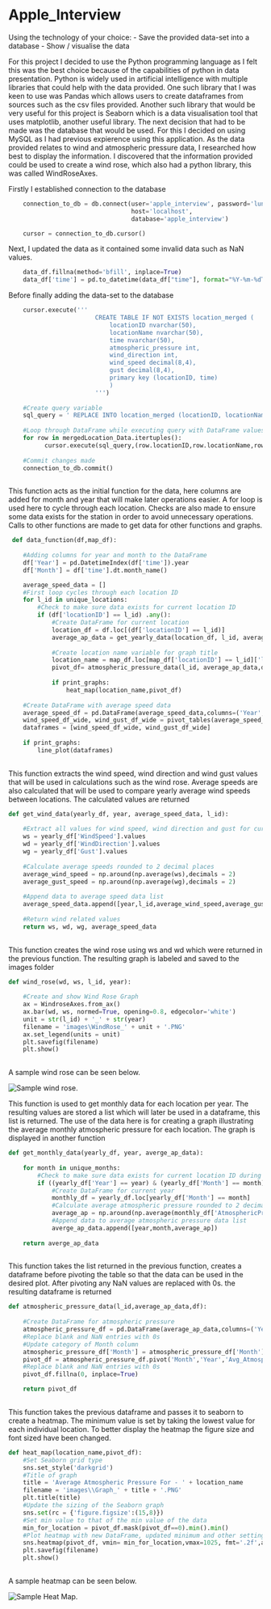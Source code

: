 # Apple_Interview
Using the technology of your choice: - Save the provided data-set into a database - Show / visualise the data 

For this project I decided to use the Python programming language as I felt this was the best choice because of the capabilities of python in data presentation. Python is widely used in artificial intelligence with multiple libraries that could help with the data provided. One such library that I was keen to use was Pandas which allows users to create dataframes from sources such as the csv files provided. Another such library that would be very useful for this project is Seaborn which is a data visualisation tool that uses matplotlib, another useful library. The next decision that had to be made was the database that would be used. For this I decided on using MySQL as I had previous expierence using this application. As the data provided relates to wind and atmospheric pressure data, I researched how best to display the information. I discovered that the information provided could be used to create a wind rose, which also had a python library, this was called WindRoseAxes.

Firstly I established connection to the database

```python
    connection_to_db = db.connect(user='apple_interview', password='luna123',
                                  host='localhost',
                                  database='apple_interview')

    cursor = connection_to_db.cursor()
```
Next, I updated the data as it contained some invalid data such as NaN values.

```python
    data_df.fillna(method='bfill', inplace=True)
    data_df['time'] = pd.to_datetime(data_df["time"], format="%Y-%m-%dT%H:%M:%SZ")
```

Before finally adding the data-set to the database
```python
    cursor.execute('''
                        CREATE TABLE IF NOT EXISTS location_merged (
                            locationID nvarchar(50), 
                            locationName nvarchar(50),
                            time nvarchar(50),
                            atmospheric_pressure int,
                            wind_direction int,
                            wind_speed decimal(8,4),
                            gust decimal(8,4),
                            primary key (locationID, time)                          
                            )
                        ''')   
   
    #Create query variable 
    sql_query = ' REPLACE INTO location_merged (locationID, locationName, time, atmospheric_pressure, wind_direction, wind_speed, gust) VALUES (%s,%s,%s,%s,%s,%s,%s)'
    
    #Loop through DataFrame while executing query with DataFrame values    
    for row in mergedLocation_Data.itertuples():
          cursor.execute(sql_query,(row.locationID,row.locationName,row.time,row.AtmosphericPressure,row.WindDirection,row.WindSpeed,row.Gust,))     
          
    #Commit changes made       
    connection_to_db.commit()
    
```
This function acts as the initial function for the data, here columns are added for month and year that will make later operations easier. A for loop is used here to cycle through each location. Checks are also made to ensure some data exists for the station in order to avoid unnecessary operations. Calls to other functions are made to get data for other functions and graphs. 
```python
 def data_function(df,map_df): 
    
    #Adding columns for year and month to the DataFrame
    df['Year'] = pd.DatetimeIndex(df['time']).year
    df['Month'] = df['time'].dt.month_name()

    average_speed_data = []
    #First loop cycles through each location ID
    for l_id in unique_locations:
        #Check to make sure data exists for current location ID
        if (df['locationID'] == l_id) .any():
            #Create DataFrame for current location
            location_df = df.loc[(df['locationID'] == l_id)]
            average_ap_data = get_yearly_data(location_df, l_id, average_speed_data)
            
            #Create location name variable for graph title
            location_name = map_df.loc[map_df['locationID'] == l_id]['locationName'].astype("string").item()
            pivot_df= atmospheric_pressure_data(l_id, average_ap_data,df)
            
            if print_graphs:
                heat_map(location_name,pivot_df)
    
    #Create DataFrame with average speed data
    average_speed_df = pd.DataFrame(average_speed_data,columns=('Year','Location','AverageWindSpeed','AverageGustSpeed'))    
    wind_speed_df_wide, wind_gust_df_wide = pivot_tables(average_speed_df)
    dataframes = [wind_speed_df_wide, wind_gust_df_wide]
    
    if print_graphs:
        line_plot(dataframes)
    
```
This function extracts the wind speed, wind direction and wind gust values that will be used in calculations such as the wind rose. Average speeds are also calculated that will be used to compare yearly average wind speeds between locations. The calculated values are returned
```python
def get_wind_data(yearly_df, year, average_speed_data, l_id):
    
    #Extract all values for wind speed, wind direction and gust for current location id and year.
    ws = yearly_df['WindSpeed'].values       
    wd = yearly_df['WindDirection'].values         
    wg = yearly_df['Gust'].values
    
    #Calculate average speeds rounded to 2 decimal places
    average_wind_speed = np.around(np.average(ws),decimals = 2)
    average_gust_speed = np.around(np.average(wg),decimals = 2)
    
    #Append data to average speed data list
    average_speed_data.append([year,l_id,average_wind_speed,average_gust_speed])
     
    #Return wind related values
    return ws, wd, wg, average_speed_data
    
```
This function creates the wind rose using ws and wd which were returned in the previous function. The resulting graph is labeled and saved to the images folder
```python
def wind_rose(wd, ws, l_id, year):
    
    #Create and show Wind Rose Graph
    ax = WindroseAxes.from_ax()
    ax.bar(wd, ws, normed=True, opening=0.8, edgecolor='white')
    unit = str(l_id) + '_' + str(year)
    filename = 'images\WindRose_' + unit + '.PNG'
    ax.set_legend(units = unit)
    plt.savefig(filename)
    plt.show()   
    
```
A sample wind rose can be seen below.

![Sample wind rose.](WindRose_M5_2010.PNG)

This function is used to get monthly data for each location per year. The resulting values are stored a list which will later be used in a dataframe, this list is returned. The use of the data here is for creating a graph illustrating the average monthly atmospheric pressure for each location. The graph is displayed in another function
```python
def get_monthly_data(yearly_df, year, averge_ap_data):
    
    for month in unique_months:
        #Check to make sure data exists for current location ID during current year and current month
        if ((yearly_df['Year'] == year) & (yearly_df['Month'] == month)).any():
            #Create DataFrame for current year
            monthly_df = yearly_df.loc[yearly_df['Month'] == month]
            #Calculate average atmospheric pressure rounded to 2 decimal places
            average_ap = np.around(np.average(monthly_df['AtmosphericPressure'].values),2)
            #Append data to average atmospheric pressure data list
            averge_ap_data.append([year,month,average_ap])
            
    return averge_ap_data 
    
```
This function takes the list returned in the previous function, creates a dataframe before pivoting the table so that the data can be used in the desired plot. After pivoting any NaN values are replaced with 0s. the resulting dataframe is returned
```python
def atmospheric_pressure_data(l_id,average_ap_data,df):
 
    #Create DataFrame for atmospheric pressure
    atmospheric_pressure_df = pd.DataFrame(average_ap_data,columns=('Year','Month','Avg_Atmospheric_Pressure'))   
    #Replace blank and NaN entries with 0s  
    #Update category of Month column
    atmospheric_pressure_df['Month'] = atmospheric_pressure_df['Month'].astype(cat_type) 
    pivot_df = atmospheric_pressure_df.pivot('Month','Year','Avg_Atmospheric_Pressure')  
    #Replace blank and NaN entries with 0s 
    pivot_df.fillna(0, inplace=True)   

    return pivot_df 
    
```
This function takes the previous dataframe and passes it to seaborn to create a heatmap. The minimum value is set by taking the lowest value for each individual location. To better display the heatmap the figure size and font sized have been changed.
```python
def heat_map(location_name,pivot_df):    
    #Set Seaborn grid type
    sns.set_style('darkgrid')    
    #Title of graph
    title = 'Average Atmospheric Pressure For - ' + location_name
    filename = 'images\\Graph_' + title + '.PNG'
    plt.title(title)
    #Update the sizing of the Seaborn graph
    sns.set(rc = {'figure.figsize':(15,8)})
    #Set min value to that of the min value of the data
    min_for_location = pivot_df.mask(pivot_df==0).min().min()
    #Plot heatmap with new DataFrame, updated minimum and other settings
    sns.heatmap(pivot_df, vmin= min_for_location,vmax=1025, fmt='.2f',annot=True, cmap='Reds',annot_kws={"fontsize":8})        
    plt.savefig(filename)
    plt.show()   
    
```
A sample heatmap can be seen below.

![Sample Heat Map.](heatmap.PNG)
